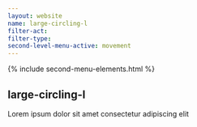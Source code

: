 ```yaml
---
layout: website
name: large-circling-l 
filter-act: 
filter-type: 
second-level-menu-active: movement
---
```


{% include second-menu-elements.html %}

<main class="page-content">
  <div class="text-container">
    <h2>large-circling-l</h2>
    <p>Lorem ipsum dolor sit amet consectetur adipiscing elit</p>
  </div>
</main>
